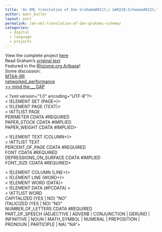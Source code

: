 ```yaml
---
title: 'An XML translation of Dan Graham&#8217;s &#8220;Schema&#8221;'
author: matt_butler
layout: post
permalink: /an-xml-translation-of-dan-grahams-schema/
categories:
  - digital
  - language
  - projects
---
```

View the complete project [here][1]  
Read Graham&#8217;s [original text][2]  
Featured in the [Rhizome.org Artbase][3]!  
Some discussion:  
[MTAA-RR][4]  
[networked_performance][5]  
[>> mind the __ GAP][6]

< ?xml version="1.0" encoding="UTF-8"?>  
< !ELEMENT SET (PAGE+)>  
< !ELEMENT PAGE (TEXT)>  
< !ATTLIST PAGE  
PERIMETER CDATA #REQUIRED  
PAPER_STOCK CDATA #IMPLIED  
PAPER_WEIGHT CDATA #IMPLIED>

< !ELEMENT TEXT (COLUMN+)>  
< !ATTLIST TEXT  
PERCENT\_OF\_PAGE CDATA #REQUIRED  
FONT CDATA #REQUIRED  
DEPRESSIONS\_ON\_SURFACE CDATA #IMPLIED  
FONT_SIZE CDATA #REQUIRED>

< !ELEMENT COLUMN (LINE+)>  
< !ELEMENT LINE (WORD+)>  
< !ELEMENT WORD (DATA)>  
< !ELEMENT DATA (#PCDATA) >  
< !ATTLIST WORD  
CAPITALIZED (YES | NO) "NO"  
ITALICIZED (YES | NO) "NO"  
NUMBER\_OF\_LETTERS CDATA #REQUIRED  
PART\_OF\_SPEECH (ADJECTIVE | ADVERB | CONJUNCTION | GERUND | INFINITIVE | NOUN | MATH_SYMBOL | NUMERAL | PREPOSITION | PRONOUN | PARTICIPLE | NA) "NA">

 [1]: http://www.mbutler.org/schema/
 [2]: http://www.ubu.com/concept/graham_schema.html
 [3]: http://rhizome.org/object.rhiz?34361
 [4]: http://www.mteww.com/mtaaRR/news/twhid/xml_translation_of_dan_graham_s_schema.html
 [5]: http://www.turbulence.org/blog/archives/001293.html
 [6]: http://www.mindgap.org/index.php/archives/2005/08/25/377/